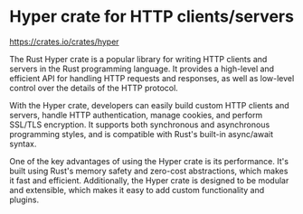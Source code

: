 # Hyper crate for HTTP clients/servers

<https://crates.io/crates/hyper>

The Rust Hyper crate is a popular library for writing HTTP clients and servers in the Rust programming language. It provides a high-level and efficient API for handling HTTP requests and responses, as well as low-level control over the details of the HTTP protocol.

With the Hyper crate, developers can easily build custom HTTP clients and servers, handle HTTP authentication, manage cookies, and perform SSL/TLS encryption. It supports both synchronous and asynchronous programming styles, and is compatible with Rust's built-in async/await syntax.

One of the key advantages of using the Hyper crate is its performance. It's built using Rust's memory safety and zero-cost abstractions, which makes it fast and efficient. Additionally, the Hyper crate is designed to be modular and extensible, which makes it easy to add custom functionality and plugins.